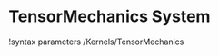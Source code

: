 <!-- MOOSE Documentation Stub: Remove this when content is added. -->

# TensorMechanics System
!syntax parameters /Kernels/TensorMechanics

